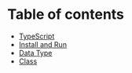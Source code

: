 # Table of contents

* [TypeScript](README.md)
* [Install and Run](install-and-run.md)
* [Data Type](data-type.md)
* [Class](class.md)
